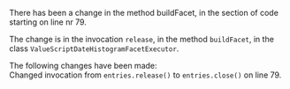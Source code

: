 There has been a change in the method buildFacet, in the section of code starting on line nr 79.
  
The change is in the invocation ```release```, in the method ```buildFacet```, in the class ```ValueScriptDateHistogramFacetExecutor```.
  
The following changes have been made:  
Changed invocation from ```entries.release()``` to ```entries.close()``` on line 79.  
